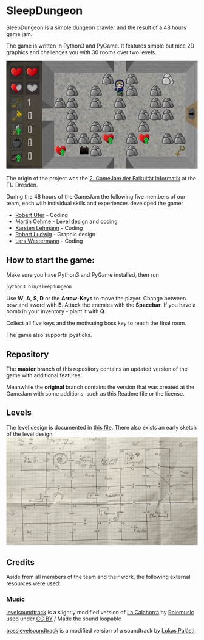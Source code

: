 # SleepDungeon

SleepDungeon is a simple dungeon crawler and the result of a 48 hours game jam.

The game is written in Python3 and PyGame. It features simple but nice 2D
graphics and challenges you with 30 rooms over two levels.

![A screenshot of the first room in the game](doc/screenshots/tutorial.jpeg)

The origin of the project was the [2. GameJam der Falkultät Informatik](https://imld.de/gamejam/)
at the TU Dresden.

During the 48 hours of the GameJam the following five members of our team,
each with individual skills and experiences developed the game:

 - [Robert Ufer](https://github.com/r0bertu) - Coding
 - [Martin Oehme](https://github.com/MartinOehme) - Level design and coding
 - [Karsten Lehmann](https://kalehmann.de) - Coding
 - [Robert Ludwig](https://github.com/MinniFlo) - Graphic design
 - [Lars Westermann](https://github.com/pixix4) - Coding  


## How to start the game:

Make sure you have Python3 and PyGame installed, then run

```bash
python3 bin/sleepdungeon
```

Use **W**, **A**, **S**, **D** or the **Arrow-Keys** to move the player. Change between
bow and sword with **E**. Attack the enemies with
the **Spacebar**. If you have a bomb in your inventory - plant it with **Q**.

Collect all five keys and the motivating boss key to reach the final room.

The game also supports joysticks.

## Repository

The **master** branch of this repository contains an updated version of the game with additional features.

Meanwhile the **original** branch contains the version that was created at the GameJam with some additions, such as this Readme file or the license.

## Levels

The level design is documented in [this file](sleepdungeon/res/lvl/01/rooms). There also exists an early sketch of the level design:
![an early hand drawn sketch of the levels](doc/map-sketch_normal.jpeg)

## Credits

Aside from all members of the team and their work, the following external resources were used:

### Music

[levelsoundtrack](/sleepdungeon/res/sound/levelsoundtrack.ogg) is a slightly modified version of
[La Calahorra](http://freemusicarchive.org/music/Rolemusic/~/calahorra) by
[Rolemusic](https://freemusicarchive.org/music/Rolemusic/) used under
[CC BY](https://creativecommons.org/licenses/by/4.0/)
/ Made the sound loopable

[bosslevelsoundtrack](/sleepdungeon/res/sound/bosslevelsoundtrack.ogg) is a modified
version of a soundtrack by [Lukas Palásti](https://soundcloud.com/naughtyloss).
